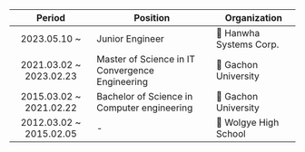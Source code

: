 
|Period|Position|Organization|
| :--------------------------------: | ---------------------------------------------------------------- | -------------------------------- |
|2023.05.10 ~ |Junior Engineer|🏢 Hanwha Systems Corp.|
|2021.03.02 ~ 2023.02.23|Master of Science in IT Convergence Engineering|🏫 Gachon University|
|2015.03.02 ~ 2021.02.22|Bachelor of Science in Computer engineering|🏫 Gachon University|
|2012.03.02 ~ 2015.02.05|-|🏫 Wolgye High School|
